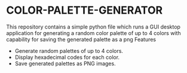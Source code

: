 # COLOR-PALETTE-GENERATOR
This repository contains a simple python file which runs a GUI desktop application for generating a random color palette of up to 4 colors with capability for saving the generated palette as a png 
Features
- Generate random palettes of up to 4 colors.
- Display hexadecimal codes for each color.
- Save generated palettes as PNG images.
